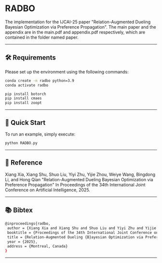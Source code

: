 # RADBO

The implementation for the IJCAI-25 paper "Relation-Augmented Dueling Bayesian Optimization via Preference Propagation". The main paper and the appendix are in the main.pdf and appendix.pdf respectively, which are contained in the folder named paper.

---

## 🛠️ Requirements

Please set up the environment using the following commands:

```bash
conda create -n radbo python=3.9
conda activate radbo

pip install botorch
pip install cmaes
pip install zoopt
```

---

## 🚀 Quick Start

To run an example, simply execute:

```bash
python RADBO.py
```
---

## 📄 Reference

Xiang Xia, Xiang Shu, Shuo Liu, Yiyi Zhu, Yijie Zhou, Weiye Wang, Bingdong Li, and Hong Qian "Relation-Augmented Dueling Bayesian Optimization via Preference Propagation" In Proceedings of the 34th International Joint Conference on Artificial Intelligence, 2025.

---

## 📚 Bibtex

```bash
@inproceedings{radbo,
 author = {Xiang Xia and Xiang Shu and Shuo Liu and Yiyi Zhu and Yijie Zhou and Weiye Wang and Bingdong Li and Hong Qian},
 booktitle = {Proceedings of the 34th International Joint Conference on Artificial Intelligence (IJCAI)},
 title = {Relation-Augmented Dueling {B}ayesian Optimization via Preference Propagation},
 year = {2025},
 address = {Montreal, Canada}
}
```
---

